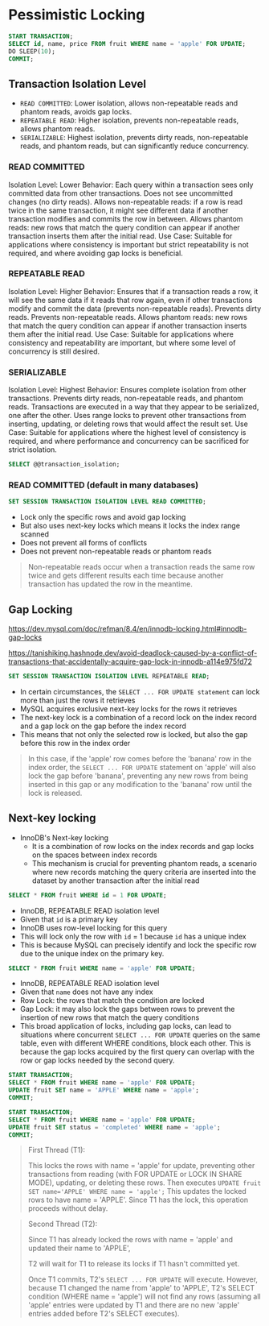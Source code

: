 # Pessimistic Locking

```sql
START TRANSACTION;
SELECT id, name, price FROM fruit WHERE name = 'apple' FOR UPDATE;
DO SLEEP(10);
COMMIT;
```

## Transaction Isolation Level

* `READ COMMITTED`: Lower isolation, allows non-repeatable reads and phantom reads, avoids gap locks.
* `REPEATABLE READ`: Higher isolation, prevents non-repeatable reads, allows phantom reads.
* `SERIALIZABLE`: Highest isolation, prevents dirty reads, non-repeatable reads, and phantom reads, but can significantly reduce concurrency.

### READ COMMITTED
Isolation Level: Lower
Behavior:
Each query within a transaction sees only committed data from other transactions.
Does not see uncommitted changes (no dirty reads).
Allows non-repeatable reads: if a row is read twice in the same transaction, it might see different data if another transaction modifies and commits the row in between.
Allows phantom reads: new rows that match the query condition can appear if another transaction inserts them after the initial read.
Use Case: Suitable for applications where consistency is important but strict repeatability is not required, and where avoiding gap locks is beneficial.
### REPEATABLE READ
Isolation Level: Higher
Behavior:
Ensures that if a transaction reads a row, it will see the same data if it reads that row again, even if other transactions modify and commit the data (prevents non-repeatable reads).
Prevents dirty reads.
Prevents non-repeatable reads.
Allows phantom reads: new rows that match the query condition can appear if another transaction inserts them after the initial read.
Use Case: Suitable for applications where consistency and repeatability are important, but where some level of concurrency is still desired.
### SERIALIZABLE
Isolation Level: Highest
Behavior:
Ensures complete isolation from other transactions.
Prevents dirty reads, non-repeatable reads, and phantom reads.
Transactions are executed in a way that they appear to be serialized, one after the other.
Uses range locks to prevent other transactions from inserting, updating, or deleting rows that would affect the result set.
Use Case: Suitable for applications where the highest level of consistency is required, and where performance and concurrency can be sacrificed for strict isolation.

```sql
SELECT @@transaction_isolation;
```

### READ COMMITTED (default in many databases)

```sql
SET SESSION TRANSACTION ISOLATION LEVEL READ COMMITTED;
```

* Lock only the specific rows and avoid gap locking
* But also uses next-key locks which means it locks the index range scanned
* Does not prevent all forms of conflicts
* Does not prevent non-repeatable reads or phantom reads

> Non-repeatable reads occur when a transaction reads the same row twice and gets different results each time
> because another transaction has updated the row in the meantime.

## Gap Locking

https://dev.mysql.com/doc/refman/8.4/en/innodb-locking.html#innodb-gap-locks

https://tanishiking.hashnode.dev/avoid-deadlock-caused-by-a-conflict-of-transactions-that-accidentally-acquire-gap-lock-in-innodb-a114e975fd72

```sql
SET SESSION TRANSACTION ISOLATION LEVEL REPEATABLE READ;
```

* In certain circumstances, the `SELECT ... FOR UPDATE statement` can lock more than just the rows it retrieves
* MySQL acquires exclusive next-key locks for the rows it retrieves
* The next-key lock is a combination of a record lock on the index record and a gap lock on the gap before the index record
* This means that not only the selected row is locked, but also the gap before this row in the index order

> In this case, if the 'apple' row comes before the 'banana' row in the index order,
> the `SELECT ... FOR UPDATE` statement on 'apple' will also lock the gap before 'banana',
> preventing any new rows from being inserted in this gap or any modification to the 'banana' row until the lock is released.

## Next-key locking

* InnoDB's Next-key locking
    * It is a combination of row locks on the index records and gap locks on the spaces between index records
    * This mechanism is crucial for preventing phantom reads, a scenario where new records matching the query criteria are inserted into the dataset by another transaction after the initial read

```sql
SELECT * FROM fruit WHERE id = 1 FOR UPDATE;
```

* InnoDB, REPEATABLE READ isolation level
* Given that `id` is a primary key
* InnoDB uses row-level locking for this query
* This will lock only the row with `id` = 1 because `id` has a unique index
* This is because MySQL can precisely identify and lock the specific row due to the unique index on the primary key.

```sql
SELECT * FROM fruit WHERE name = 'apple' FOR UPDATE;
```

* InnoDB, REPEATABLE READ isolation level
* Given that `name` does not have any index
* Row Lock: the rows that match the condition are locked
* Gap Lock: it may also lock the gaps between rows to prevent the insertion of new rows that match the query conditions
* This broad application of locks, including gap locks, can lead to situations where concurrent `SELECT ... FOR UPDATE` queries on the same table, even with different WHERE conditions, block each other. This is because the gap locks acquired by the first query can overlap with the row or gap locks needed by the second query.


```sql
START TRANSACTION;
SELECT * FROM fruit WHERE name = 'apple' FOR UPDATE;
UPDATE fruit SET name = 'APPLE' WHERE name = 'apple';
COMMIT;
```

```sql
START TRANSACTION;
SELECT * FROM fruit WHERE name = 'apple' FOR UPDATE;
UPDATE fruit SET status = 'completed' WHERE name = 'apple';
COMMIT;
```

> First Thread (T1):
>
> This locks the rows with name = 'apple' for update, preventing other transactions from reading (with FOR UPDATE or LOCK IN SHARE MODE), updating, or deleting these rows.
> Then executes `UPDATE fruit SET name='APPLE' WHERE name = 'apple';`
> This updates the locked rows to have name = 'APPLE'. Since T1 has the lock, this operation proceeds without delay.

> Second Thread (T2):
>
> Since T1 has already locked the rows with name = 'apple' and updated their name to 'APPLE',
>
> T2 will wait for T1 to release its locks if T1 hasn't committed yet.
>
> Once T1 commits, T2's `SELECT ... FOR UPDATE` will execute.
> However, because T1 changed the name from 'apple' to 'APPLE',
> T2's SELECT condition (WHERE name = 'apple') will not find any rows (assuming all 'apple' entries were updated by T1 and there are no new 'apple' entries added before T2's SELECT executes).
